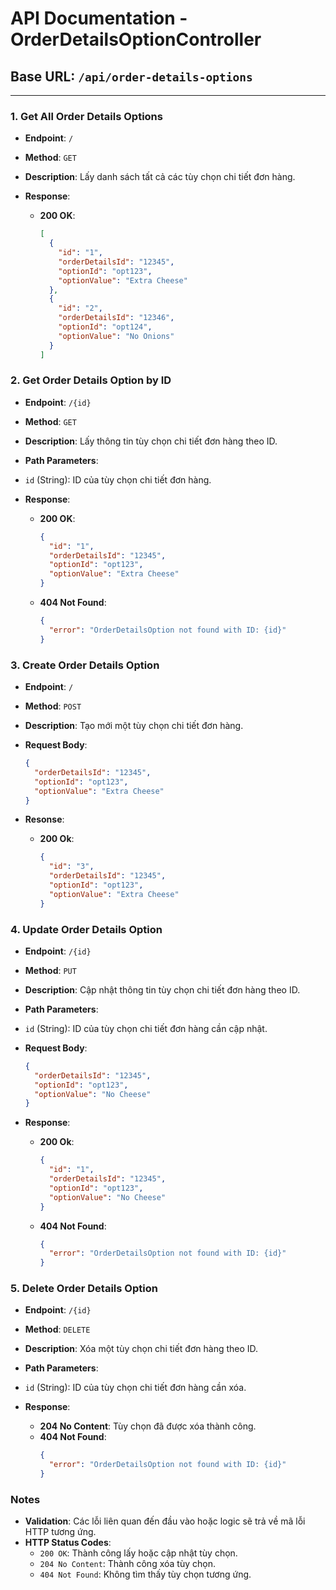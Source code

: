 # API Documentation - OrderDetailsOptionController

## Base URL: `/api/order-details-options`

---

### 1. Get All Order Details Options

- **Endpoint**: `/`  
- **Method**: `GET`  
- **Description**: Lấy danh sách tất cả các tùy chọn chi tiết đơn hàng.

- **Response**:
  - **200 OK**:
    ```json
    [
      {
        "id": "1",
        "orderDetailsId": "12345",
        "optionId": "opt123",
        "optionValue": "Extra Cheese"
      },
      {
        "id": "2",
        "orderDetailsId": "12346",
        "optionId": "opt124",
        "optionValue": "No Onions"
      }
    ]
### 2. **Get Order Details Option by ID**
- **Endpoint**: `/{id}`
- **Method**: `GET`
- **Description**: Lấy thông tin tùy chọn chi tiết đơn hàng theo ID.

- **Path Parameters**:

- `id` (String): ID của tùy chọn chi tiết đơn hàng.
- **Response**:

  - **200 OK**:
      ```json
      {
        "id": "1",
        "orderDetailsId": "12345",
        "optionId": "opt123",
        "optionValue": "Extra Cheese"
      }
  - **404 Not Found**:
      ```json
      {
        "error": "OrderDetailsOption not found with ID: {id}"
      }
### 3. **Create Order Details Option**
- **Endpoint**: `/`
- **Method**: `POST`
- **Description**: Tạo mới một tùy chọn chi tiết đơn hàng.

- **Request Body**:
    ```json
    {
      "orderDetailsId": "12345",
      "optionId": "opt123",
      "optionValue": "Extra Cheese"
    }
- **Resonse**:
  - **200 Ok**:
      ```json
      {
        "id": "3",
        "orderDetailsId": "12345",
        "optionId": "opt123",
        "optionValue": "Extra Cheese"
      }
### 4. **Update Order Details Option**
- **Endpoint**: `/{id}`
- **Method**: `PUT`
- **Description**: Cập nhật thông tin tùy chọn chi tiết đơn hàng theo ID.

- **Path Parameters**:

- `id` (String): ID của tùy chọn chi tiết đơn hàng cần cập nhật.
- **Request Body**:
    ```json
    {
      "orderDetailsId": "12345",
      "optionId": "opt123",
      "optionValue": "No Cheese"
    }
- **Response**:
  - **200 Ok**:
      ```json
      {
        "id": "1",
        "orderDetailsId": "12345",
        "optionId": "opt123",
        "optionValue": "No Cheese"
      }
  - **404 Not Found**:
      ```json
      {
        "error": "OrderDetailsOption not found with ID: {id}"
      }
### 5. **Delete Order Details Option**
- **Endpoint**: `/{id}`
- **Method**: `DELETE`
- **Description**: Xóa một tùy chọn chi tiết đơn hàng theo ID.

- **Path Parameters**:

- `id` (String): ID của tùy chọn chi tiết đơn hàng cần xóa.
- **Response**:

  - **204 No Content**: Tùy chọn đã được xóa thành công.
  - **404 Not Found**:
      ```json
      {
        "error": "OrderDetailsOption not found with ID: {id}"
      }
### **Notes**
- **Validation**: Các lỗi liên quan đến đầu vào hoặc logic sẽ trả về mã lỗi HTTP tương ứng.
- **HTTP Status Codes**:
  - `200 OK`: Thành công lấy hoặc cập nhật tùy chọn.
  - `204 No Content`: Thành công xóa tùy chọn.
  - `404 Not Found`: Không tìm thấy tùy chọn tương ứng.
